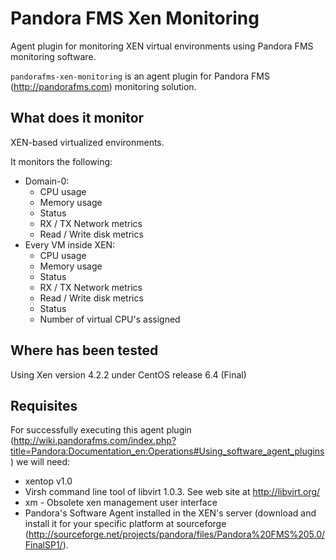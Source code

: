 Pandora FMS Xen Monitoring
=========================

Agent plugin for monitoring XEN virtual environments using Pandora FMS monitoring software.

``pandorafms-xen-monitoring`` is an agent plugin  for Pandora FMS (http://pandorafms.com) monitoring solution.

What does it monitor
--------------------

XEN-based virtualized environments.

It monitors the following:
- Domain-0:
  - CPU usage
  - Memory usage
  - Status
  - RX / TX Network metrics
  - Read / Write disk metrics
- Every VM inside XEN:
  - CPU usage
  - Memory usage
  - Status
  - RX / TX Network metrics
  - Read / Write disk metrics
  - Status
  - Number of virtual CPU's assigned

Where has been tested
---------------------

Using Xen version 4.2.2 under CentOS release 6.4 (Final)

Requisites
----------

For successfully executing this agent plugin (http://wiki.pandorafms.com/index.php?title=Pandora:Documentation_en:Operations#Using_software_agent_plugins) we will need:
- xentop v1.0
- Virsh command line tool of libvirt 1.0.3. See web site at http://libvirt.org/
- xm - Obsolete xen management user interface
- Pandora's Software Agent installed in the XEN's server (download and install it for your specific platform at sourceforge (http://sourceforge.net/projects/pandora/files/Pandora%20FMS%205.0/FinalSP1/).

